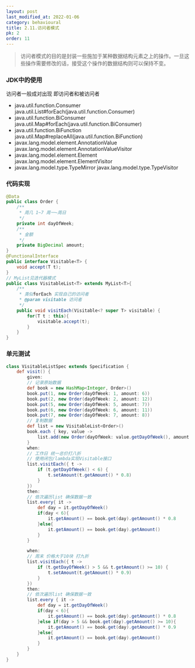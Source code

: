 ```yaml
---
layout: post
last_modified_at: 2022-01-06
category: behavioural
title: 2.11.访问者模式
pk: 2
order: 11
---
```


> 访问者模式的目的是封装一些施加于某种数据结构元素之上的操作。一旦这些操作需要修改的话，接受这个操作的数据结构则可以保持不变。  

### JDK中的使用
访问者一般成对出现 即访问者和被访问者  
- java.util.function.Consumer java.util.List#forEach(java.util.function.Consumer)
- java.util.function.BiConsumer java.util.Map#forEach(java.util.function.BiConsumer)
- java.util.function.BiFunction java.util.Map#replaceAll(java.util.function.BiFunction)
- javax.lang.model.element.AnnotationValue javax.lang.model.element.AnnotationValueVisitor
- javax.lang.model.element.Element javax.lang.model.element.ElementVisitor
- javax.lang.model.type.TypeMirror javax.lang.model.type.TypeVisitor

### 代码实现
```java
@Data
public class Order {
    /**
     * 周几 1~7 周一~周日
     */
    private int dayOfWeek;
    /**
     * 金额
     */
    private BigDecimal amount;
}
@FunctionalInterface
public interface Visitable<T> {
    void accept(T t);
}
// MyList见迭代器模式
public class VisitableList<T> extends MyList<T>{
    /**
     * 类似forEach 实现自己的访问者
     * @param visitable 访问者
     */
    public void visitEach(Visitable<? super T> visitable) {
        for(T t : this){
            visitable.accept(t);
        }
    }
}
```

### 单元测试
```groovy
class VisitableListSpec extends Specification {
    def visit() {
        given:
        // 记录原始数据
        def book = new HashMap<Integer, Order>()
        book.put(1, new Order(dayOfWeek: 1, amount: 6))
        book.put(2, new Order(dayOfWeek: 2, amount: 12))
        book.put(5, new Order(dayOfWeek: 5, amount: 7))
        book.put(6, new Order(dayOfWeek: 6, amount: 11))
        book.put(7, new Order(dayOfWeek: 7, amount: 8))
        // 复制数据
        def list = new VisitableList<Order>()
        book.each { key, value ->
            list.add(new Order(dayOfWeek: value.getDayOfWeek(), amount: value.getAmount()))
        }
        when:
        // 工作日 统一总价打八折
        // 使用闭包/lambda实现Visitable接口
        list.visitEach({ t ->
            if (t.getDayOfWeek() < 6) {
                t.setAmount(t.getAmount() * 0.8)
            }
        })
        then:
        // 依次遍历list 确保数据一致
        list.every{ it ->
            def day = it.getDayOfWeek()
            if(day < 6){
                it.getAmount() == book.get(day).getAmount() * 0.8
            }else{
                it.getAmount() == book.get(day).getAmount()
            }
        }

        when:
        // 周末 价格大于10块 打九折
        list.visitEach({ t ->
            if (t.getDayOfWeek() > 5 && t.getAmount() >= 10) {
                t.setAmount(t.getAmount() * 0.9)
            }
        })
        then:
        // 依次遍历list 确保数据一致
        list.every { it ->
            def day = it.getDayOfWeek()
            if(day < 6){
                it.getAmount() == book.get(day).getAmount() * 0.8
            }else if(day > 5 && book.get(day).getAmount() >= 10){
                it.getAmount() == book.get(day).getAmount() * 0.9
            }else{
                it.getAmount() == book.get(day).getAmount()
            }
        }
    }
}
```